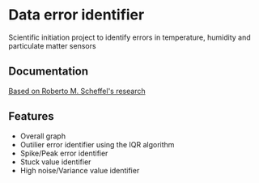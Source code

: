
# Data error identifier

Scientific initiation project to identify errors in temperature, humidity and particulate matter sensors


## Documentation

[Based on Roberto M. Scheffel's research](https://journal-bcs.springeropen.com/articles/10.1186/s13173-019-0094-6)


## Features

- Overall graph
- Outilier error identifier using the IQR algorithm
- Spike/Peak error identifier 
- Stuck value identifier 
- High noise/Variance value identifier

